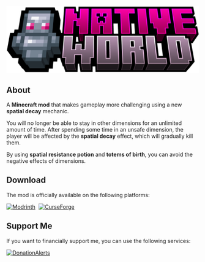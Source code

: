 ![Logo](src/main/resources/logo.png)

## About
A **Minecraft mod** that makes gameplay more challenging using a new **spatial decay** mechanic.

You will no longer be able to stay in other dimensions for an unlimited amount of time. After spending some time in an unsafe dimension, the player will be affected by the **spatial decay** effect, which will gradually kill them. 

By using **spatial resistance potion** and **totems of birth**, you can avoid the negative effects of dimensions.

## Download
The mod is officially available on the following platforms:

<a href=""><image src="https://i.imgur.com/OIoiZys.png" alt="Modrinth" width=35 style="margin-right:5px"></a>
<a href=""><image src="https://i.imgur.com/hD3K0Yj.png" alt="CurseForge" width=35></a>

## Support Me
If you want to financially support me, you can use the following services:

<a href="https://www.donationalerts.com/r/netherdon"><image src="https://i.imgur.com/kTopml6.png" alt="DonationAlerts" width=35 style="margin-right:5px"></a>
